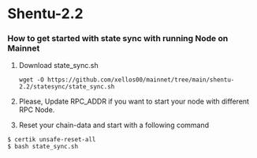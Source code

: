 # Shentu-2.2

### How to get started with state sync with running Node on Mainnet

 1. Download state_sync.sh
    ```
    wget -O https://github.com/xellos00/mainnet/tree/main/shentu-2.2/statesync/state_sync.sh
    ```
 2. Please, Update RPC_ADDR if you want to start your node with different RPC Node. 

 3. Reset your chain-data and start with a following command   
   ```
   $ certik unsafe-reset-all
   $ bash state_sync.sh
   ```  